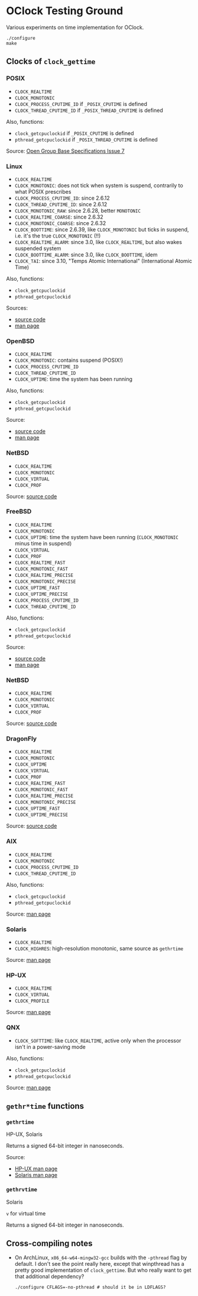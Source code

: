 OClock Testing Ground
=====================
Various experiments on time implementation for OClock.

~~~~shell
./configure
make
~~~~

Clocks of `clock_gettime`
-------------------------

### POSIX

  * `CLOCK_REALTIME`
  * `CLOCK_MONOTONIC`
  * `CLOCK_PROCESS_CPUTIME_ID` if `_POSIX_CPUTIME` is defined
  * `CLOCK_THREAD_CPUTIME_ID` if `_POSIX_THREAD_CPUTIME` is defined

Also, functions:
  * `clock_getcpuclockid` if `_POSIX_CPUTIME` is defined
  * `pthread_getcpuclockid` if `_POSIX_THREAD_CPUTIME` is defined

Source: [Open Group Base Specifications Issue 7](http://pubs.opengroup.org/onlinepubs/9699919799/functions/clock_getres.html)

### Linux

  * `CLOCK_REALTIME`
  * `CLOCK_MONOTONIC`: does not tick when system is suspend, contrarily to
    what POSIX prescribes
  * `CLOCK_PROCESS_CPUTIME_ID`: since 2.6.12
  * `CLOCK_THREAD_CPUTIME_ID`: since 2.6.12
  * `CLOCK_MONOTONIC_RAW`: since 2.6.28, better `MONOTONIC`
  * `CLOCK_REALTIME_COARSE`: since 2.6.32
  * `CLOCK_MONOTONIC_COARSE`: since 2.6.32
  * `CLOCK_BOOTTIME`: since 2.6.39, like `CLOCK_MONOTONIC` but ticks in
    suspend, i.e. it's the true `CLOCK_MONOTONIC` (!!)
  * `CLOCK_REALTIME_ALARM`: since 3.0, like `CLOCK_REALTIME`, but also
    wakes suspended system
  * `CLOCK_BOOTTIME_ALARM`: since 3.0, like `CLOCK_BOOTTIME`, idem
  * `CLOCK_TAI`: since 3.10, "Temps Atomic International" (International
    Atomic Time)

Also, functions:
  * `clock_getcpuclockid`
  * `pthread_getcpuclockid`

Sources:
  * [source code](https://github.com/torvalds/linux/blob/master/include/uapi/linux/time.h)
  * [man page](http://man7.org/linux/man-pages/man2/clock_gettime.2.html)

### OpenBSD

  * `CLOCK_REALTIME`
  * `CLOCK_MONOTONIC`: contains suspend (POSIX!)
  * `CLOCK_PROCESS_CPUTIME_ID`
  * `CLOCK_THREAD_CPUTIME_ID`
  * `CLOCK_UPTIME`: time the system has been running

Also, functions:
  * `clock_getcpuclockid`
  * `pthread_getcpuclockid`

Source:
  * [source code](http://cvsweb.openbsd.org/cgi-bin/cvsweb/src/sys/sys/_time.h)
  * [man page](http://www.openbsd.org/cgi-bin/man.cgi/OpenBSD-current/man2/clock_getres.2)

### NetBSD

  * `CLOCK_REALTIME`
  * `CLOCK_MONOTONIC`
  * `CLOCK_VIRTUAL`
  * `CLOCK_PROF`

Source: [source code](http://cvsweb.netbsd.org/bsdweb.cgi/src/sys/sys/time.h)

### FreeBSD

  * `CLOCK_REALTIME`
  * `CLOCK_MONOTONIC`
  * `CLOCK_UPTIME`: time the system have been running (`CLOCK_MONOTONIC` minus
    time in suspend)
  * `CLOCK_VIRTUAL`
  * `CLOCK_PROF`
  * `CLOCK_REALTIME_FAST`
  * `CLOCK_MONOTONIC_FAST`
  * `CLOCK_REALTIME_PRECISE`
  * `CLOCK_MONOTONIC_PRECISE`
  * `CLOCK_UPTIME_FAST`
  * `CLOCK_UPTIME_PRECISE`
  * `CLOCK_PROCESS_CPUTIME_ID`
  * `CLOCK_THREAD_CPUTIME_ID`

Also, functions:
  * `clock_getcpuclockid`
  * `pthread_getcpuclockid`

Source:
  * [source code](https://github.com/freebsd/freebsd/blob/master/include/time.h)
  * [man page](http://www.openbsd.org/cgi-bin/man.cgi/OpenBSD-current/man2/clock_getres.2)

### NetBSD

  * `CLOCK_REALTIME`
  * `CLOCK_MONOTONIC`
  * `CLOCK_VIRTUAL`
  * `CLOCK_PROF`

Source: [source code](http://cvsweb.netbsd.org/bsdweb.cgi/src/sys/sys/time.h)

### DragonFly

  * `CLOCK_REALTIME`
  * `CLOCK_MONOTONIC`
  * `CLOCK_UPTIME`
  * `CLOCK_VIRTUAL`
  * `CLOCK_PROF`
  * `CLOCK_REALTIME_FAST`
  * `CLOCK_MONOTONIC_FAST`
  * `CLOCK_REALTIME_PRECISE`
  * `CLOCK_MONOTONIC_PRECISE`
  * `CLOCK_UPTIME_FAST`
  * `CLOCK_UPTIME_PRECISE`

Source: [source code](https://github.com/DragonFlyBSD/DragonFlyBSD/blob/master/include/time.h)

### AIX

  * `CLOCK_REALTIME`
  * `CLOCK_MONOTONIC`
  * `CLOCK_PROCESS_CPUTIME_ID`
  * `CLOCK_THREAD_CPUTIME_ID`

Also, functions:
  * `clock_getcpuclockid`
  * `pthread_getcpuclockid`

Source: [man page](http://www-01.ibm.com/support/knowledgecenter/ssw_aix_61/com.ibm.aix.basetrf1/clock_getres.htm)

### Solaris

  * `CLOCK_REALTIME`
  * `CLOCK_HIGHRES`: high-resolution monotonic, same source as `gethrtime`

Source: [man page](https://docs.oracle.com/cd/E36784_01/html/E36874/clock-gettime-3c.html)

### HP-UX

  * `CLOCK_REALTIME`
  * `CLOCK_VIRTUAL`
  * `CLOCK_PROFILE`

Source: [man page](http://h20565.www2.hp.com/hpsc/doc/public/display?docId=emr_na-c02259401)

### QNX

  * `CLOCK_SOFTTIME`: like `CLOCK_REALTIME`, active only when the
    processor isn't in a power-saving mode

Also, functions:
  * `clock_getcpuclockid`
  * `pthread_getcpuclockid`

Source: [man page](http://www.qnx.com/developers/docs/660/topic/com.qnx.doc.neutrino.lib_ref/topic/c/clock_gettime.html)

`gethr*time` functions
----------------------

### `gethrtime`

HP-UX, Solaris

Returns a signed 64-bit integer in nanoseconds.

Source:
*  [HP-UX man page](http://h20565.www2.hp.com/hpsc/doc/public/display?docId=emr_na-c02263260)
*  [Solaris man page](https://docs.oracle.com/cd/E36784_01/html/E36874/gethrtime-3c.html)

### `gethrvtime`

Solaris

`v` for virtual time

Returns a signed 64-bit integer in nanoseconds.

Cross-compiling notes
---------------------

  * On ArchLinux, `x86_64-w64-mingw32-gcc` builds with the `-pthread` flag
    by default.  I don't see the point really here, except that winpthread
    has a pretty good implementation of `clock_gettime`.  But who really
    want to get that additional dependency?

    ~~~~shell
    ./configure CFLAGS=-no-pthread # should it be in LDFLAGS?
    ~~~~
